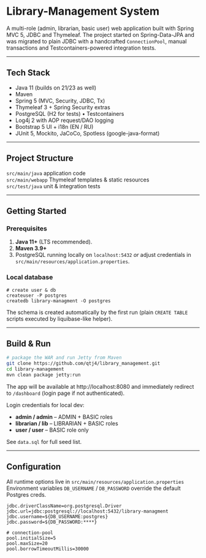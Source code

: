 # Library-Management System

A multi-role (admin, librarian, basic user) web application built with Spring MVC 5, JDBC and Thymeleaf.  The project started on Spring-Data-JPA and was migrated to plain JDBC with a handcrafted `ConnectionPool`, manual transactions and Testcontainers-powered integration tests.

---
## Tech Stack
* Java 11 (builds on 21/23 as well)
* Maven
* Spring 5 (MVC, Security, JDBC, Tx)
* Thymeleaf 3 + Spring Security extras
* PostgreSQL (H2 for tests) • Testcontainers
* Log4j 2 with AOP request/DAO logging
* Bootstrap 5 UI + i18n (EN / RU)
* JUnit 5, Mockito, JaCoCo, Spotless (google-java-format)

---
## Project Structure  
`src/main/java`   application code  
`src/main/webapp`  Thymeleaf templates & static resources  
`src/test/java`    unit & integration tests  

---
## Getting Started
### Prerequisites
1. **Java 11+** (LTS recommended).  
2. **Maven 3.9+**  
3. PostgreSQL running locally on `localhost:5432` _or_ adjust credentials in `src/main/resources/application.properties`.

### Local database
```
# create user & db
createuser -P postgres
createdb library-managment -O postgres
```
The schema is created automatically by the first run (plain `CREATE TABLE` scripts executed by liquibase-like helper).

---
## Build & Run
```bash
# package the WAR and run Jetty from Maven
git clone https://github.com/qtj4/library_management.git
cd library-management
mvn clean package jetty:run
```
The app will be available at http://localhost:8080 and immediately redirect to `/dashboard` (login page if not authenticated).

Login credentials for local dev:
* **admin / admin** – ADMIN + BASIC roles
* **librarian / lib** – LIBRARIAN + BASIC roles
* **user / user** – BASIC role only

See `data.sql` for full seed list.

---
## Configuration
All runtime options live in `src/main/resources/application.properties`  
Environment variables `DB_USERNAME` / `DB_PASSWORD` override the default Postgres creds.
```
jdbc.driverClassName=org.postgresql.Driver
jdbc.url=jdbc:postgresql://localhost:5432/library-managment
jdbc.username=${DB_USERNAME:postgres}
jdbc.password=${DB_PASSWORD:****}

# connection-pool
pool.initialSize=5
pool.maxSize=20
pool.borrowTimeoutMillis=30000
```
